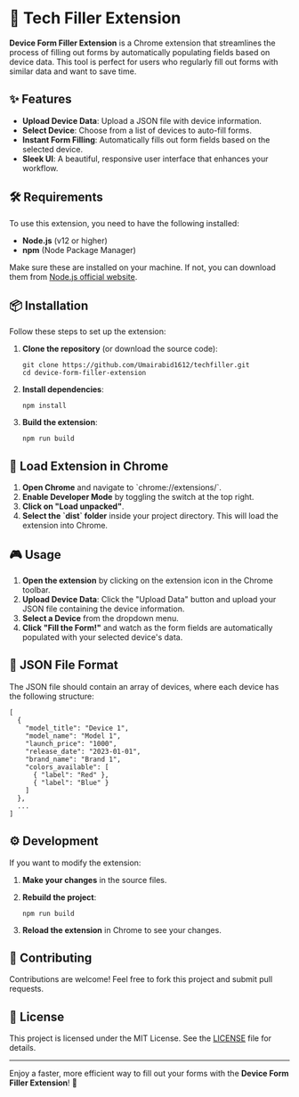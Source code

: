 # 🚀  Tech Filler Extension

**Device Form Filler Extension** is a Chrome extension that streamlines the process of filling out forms by automatically populating fields based on device data. This tool is perfect for users who regularly fill out forms with similar data and want to save time.

## ✨ Features

- **Upload Device Data**: Upload a JSON file with device information.
- **Select Device**: Choose from a list of devices to auto-fill forms.
- **Instant Form Filling**: Automatically fills out form fields based on the selected device.
- **Sleek UI**: A beautiful, responsive user interface that enhances your workflow.

## 🛠️ Requirements

To use this extension, you need to have the following installed:

- **Node.js** (v12 or higher)
- **npm** (Node Package Manager)

Make sure these are installed on your machine. If not, you can download them from [Node.js official website](https://nodejs.org/).

## 📦 Installation

Follow these steps to set up the extension:

1. **Clone the repository** (or download the source code):

   ```
   git clone https://github.com/Umairabid1612/techfiller.git
   cd device-form-filler-extension
   ```

2. **Install dependencies**:

   ```
   npm install
   ```

3. **Build the extension**:

   ```
   npm run build
   ```

## 🚀 Load Extension in Chrome

1. **Open Chrome** and navigate to \`chrome://extensions/\`.
2. **Enable Developer Mode** by toggling the switch at the top right.
3. **Click on "Load unpacked"**.
4. **Select the \`dist\` folder** inside your project directory. This will load the extension into Chrome.

## 🎮 Usage

1. **Open the extension** by clicking on the extension icon in the Chrome toolbar.
2. **Upload Device Data**: Click the "Upload Data" button and upload your JSON file containing the device information.
3. **Select a Device** from the dropdown menu.
4. **Click "Fill the Form!"** and watch as the form fields are automatically populated with your selected device's data.

## 📝 JSON File Format

The JSON file should contain an array of devices, where each device has the following structure:

```
[
  {
    "model_title": "Device 1",
    "model_name": "Model 1",
    "launch_price": "1000",
    "release_date": "2023-01-01",
    "brand_name": "Brand 1",
    "colors_available": [
      { "label": "Red" },
      { "label": "Blue" }
    ]
  },
  ...
]
```

## ⚙️ Development

If you want to modify the extension:

1. **Make your changes** in the source files.
2. **Rebuild the project**:

   ```
   npm run build
   ```

3. **Reload the extension** in Chrome to see your changes.

## 🤝 Contributing

Contributions are welcome! Feel free to fork this project and submit pull requests.

## 📄 License

This project is licensed under the MIT License. See the [LICENSE](LICENSE) file for details.

---

Enjoy a faster, more efficient way to fill out your forms with the **Device Form Filler Extension**! 🚀
